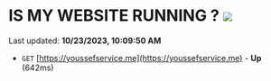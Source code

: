 # IS MY WEBSITE RUNNING ? [![](https://img.shields.io/static/v1?label=Sponsor&message=%E2%9D%A4&logo=GitHub&color=%23fe8e86)](https://github.com/sponsors/<username>)

Last updated: **10/23/2023, 10:09:50 AM**

- `GET` [https://youssefservice.me](https://youssefservice.me) - **Up** (642ms)
